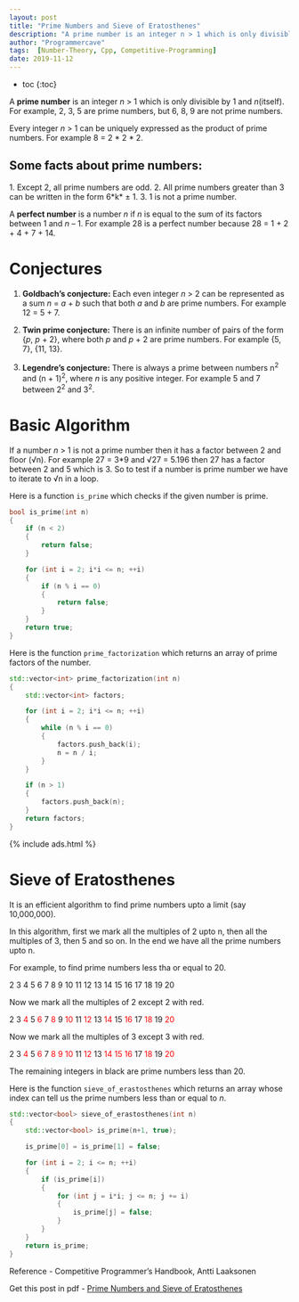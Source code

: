 ```yaml
---
layout: post
title: "Prime Numbers and Sieve of Eratosthenes"
description: "A prime number is an integer n > 1 which is only divisible by 1 and n(itself). For example, 2, 3, 5 are prime numbers, but 6, 8, 9 are not prime numbers."
author: "Programmercave"
tags:  [Number-Theory, Cpp, Competitive-Programming]
date: 2019-11-12
---
```

* toc
{:toc}

A **prime number** is an integer *n* > 1 which is only divisible by 1 and *n*(itself). For example, 2, 3, 5 are prime numbers, but 6, 8, 9 are not prime numbers.

Every integer *n* > 1 can be uniquely expressed as the product of prime numbers. For example 8 = 2 * 2 * 2.

<h2>Some facts about prime numbers:</h2>
   1. Except 2, all prime numbers are odd.
   2. All prime numbers greater than 3 can be written in the form 6*k* ± 1.
   3. 1 is not a prime number.

A **perfect number** is a number *n* if *n* is equal to the sum of its factors between 1 and *n* – 1. For example 28 is a perfect number because 28 = 1 + 2 + 4 + 7 + 14.

<h1>Conjectures</h1>

   1. **Goldbach’s conjecture:** Each even integer *n* > 2 can be represented as a sum *n* = *a* + *b* such that both *a* and *b* are prime numbers. For example 12 = 5 + 7.

   2. **Twin prime conjecture:** There is an infinite number of pairs of the form {*p*, *p* + 2}, where both *p* and *p* + 2 are prime numbers. For example {5, 7}, {11, 13}.

   3. **Legendre’s conjecture:** There is always a prime between numbers n<sup>2</sup> and (n + 1)<sup>2</sup>, where *n* is any positive integer. For example 5 and 7 between 2<sup>2</sup> and 3<sup>2</sup>.

<h1>Basic Algorithm</h1>

If a number *n* > 1 is not a prime number then it has a factor between 2 and floor (√n). For example 27 = 3*9 and  √27 = 5.196 then 27 has a factor between 2 and 5 which is 3. So to test if a number is prime number we have to iterate to √n in a loop.

Here is a function `is_prime` which checks if the given number is prime.

```cpp
bool is_prime(int n)
{
	if (n < 2)
	{
		return false;
	}

	for (int i = 2; i*i <= n; ++i)
	{
		if (n % i == 0)
		{
			return false;
		}
	}
	return true;
}
```

Here is the function `prime_factorization` which returns an array of prime factors of the number.

```cpp
std::vector<int> prime_factorization(int n)
{
	std::vector<int> factors;

	for (int i = 2; i*i <= n; ++i)
	{
		while (n % i == 0)
		{
			factors.push_back(i);
			n = n / i;
		}
	}

	if (n > 1)
	{
		factors.push_back(n);
	}
	return factors;
}
```

{% include ads.html %}<br/>
<h1>Sieve of Eratosthenes</h1>

It is an efficient algorithm to find prime numbers upto a limit (say 10,000,000).

In this algorithm, first we mark all the multiples of 2 upto n, then all the multiples of 3, then 5 and so on. In the end we have all the prime numbers upto n.

For example, to find prime numbers less tha or equal to 20.

2 3 4 5 6 7 8 9 10 11 12 13 14 15 16 17 18 19 20 

Now we mark all the multiples of 2 except 2 with red.

2 3 <span style="color:red">4</span> 5 <span style="color:red">6</span> 7 <span style="color:red">8</span> 9 <span style="color:red">10</span> 11 <span style="color:red">12</span> 13 <span style="color:red">14</span> 15 <span style="color:red">16</span> 17 <span style="color:red">18</span> 19 <span style="color:red">20</span> 

Now we mark all the multiples of 3 except 3 with red.

2 3 <span style="color:red">4</span> 5 <span style="color:red">6</span> 7 <span style="color:red">8</span> <span style="color:red">9</span> <span style="color:red">10</span> 11 <span style="color:red">12</span> 13 <span style="color:red">14</span> <span style="color:red">15</span> <span style="color:red">16</span> 17 <span style="color:red">18</span> 19 <span style="color:red">20</span> 

The remaining integers in black are prime numbers less than 20.

Here is the function `sieve_of_erastosthenes` which returns an array whose index can tell us the prime numbers less than or equal to *n*.

```cpp
std::vector<bool> sieve_of_erastosthenes(int n)
{
	std::vector<bool> is_prime(n+1, true);

	is_prime[0] = is_prime[1] = false;

	for (int i = 2; i <= n; ++i)
	{
		if (is_prime[i])
		{
			for (int j = i*i; j <= n; j += i)
			{
				is_prime[j] = false;
			}
		}
	}
	return is_prime;
}
```

Reference - Competitive Programmer’s Handbook, Antti Laaksonen

Get this post in pdf - [Prime Numbers and Sieve of Eratosthenes](https://www.file-up.org/6hib9eu4og14)
